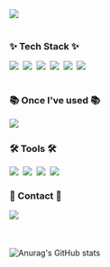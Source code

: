 
  <div>
    <img src="https://github.com/designsoo/designsoo/assets/77719310/b5c383b9-410c-4113-b5fc-78a4ba47ff3d">
  </div>

  <br />
  
  <h3>✨ Tech Stack ✨</h3>
  <div>
    <img src="https://img.shields.io/badge/react-20232a.svg?style=for-the-badge&logo=react&logoColor=61DAFB" />&nbsp
    <img src="https://img.shields.io/badge/next.js-000000?style=for-the-badge&logo=next.js&logoColor=white">&nbsp
    <img src="https://img.shields.io/badge/javascript-F7DF1E.svg?style=for-the-badge&logo=javascript&logoColor=20232a" />&nbsp
    <img src="https://img.shields.io/badge/html5-E34F26.svg?style=for-the-badge&logo=html5&logoColor=white" />&nbsp
    <img src="https://img.shields.io/badge/css3-1572B6.svg?style=for-the-badge&logo=css3&logoColor=white" />&nbsp
    <img src="https://img.shields.io/badge/SCSS-CC6699.svg?style=for-the-badge&logo=sass&logoColor=white" />&nbsp
  </div>
  
  <br />
  
  <h3>📚 Once I've used 📚</h3>
  <div>
    <img src="https://img.shields.io/badge/TypeScript-3178C6.svg?&style=for-the-badge&logo=TypeScript&logoColor=white">&nbsp
  </div>

  <h3>🛠️ Tools 🛠️</h3>
  <div>
    <img src="https://img.shields.io/badge/Git-F05032.svg?&style=for-the-badge&logo=Git&logoColor=white">&nbsp
    <img src="https://img.shields.io/badge/Github-181717.svg?style=for-the-badge&logo=github&logoColor=white" />&nbsp
    <img src="https://img.shields.io/badge/Figma-F24E1E.svg?style=for-the-badge&logo=figma&logoColor=white" />&nbsp
    <img src="https://img.shields.io/badge/Notion-F3F3F3.svg?style=for-the-badge&logo=notion&logoColor=black" />&nbsp
  </div>

  <h3>💌 Contact 💌</h3>
  <div>
    <img src="https://img.shields.io/badge/kheesoo10@gmail.com-EA4335.svg?&style=for-the-badge&logo=gmail&logoColor=white">&nbsp
  </div>
  
  <br />
  <br />
  
  ![Anurag's GitHub stats](https://github-readme-stats.vercel.app/api?username=designsoo&theme=tokyonight&icons=true)
